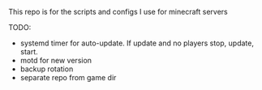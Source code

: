 This repo is for the scripts and configs I use for minecraft servers

TODO:
* systemd timer for auto-update. If update and no players stop, update, start.
* motd for new version
* backup rotation
* separate repo from game dir
